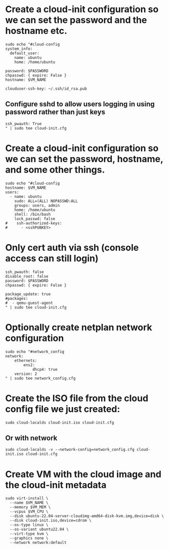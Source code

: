 # Create a cloud-init configuration so we can set the password and the hostname etc.
```
sudo echo "#cloud-config
system_info:
  default_user:
    name: ubuntu
    home: /home/ubuntu

password: $PASSWORD
chpasswd: { expire: False }
hostname: $VM_NAME

clouduser-ssh-key: ~/.ssh/id_rsa.pub
```

## Configure sshd to allow users logging in using password rather than just keys
```
ssh_pwauth: True
" | sudo tee cloud-init.cfg
```

# Create a cloud-init configuration so we can set the password, hostname, and some other things.
```
sudo echo "#cloud-config
hostname: $VM_NAME
users:
  - name: ubuntu
    sudo: ALL=(ALL) NOPASSWD:ALL
    groups: users, admin
    home: /home/ubuntu
    shell: /bin/bash
    lock_passwd: false
#    ssh-authorized-keys:
#      - <sshPUBKEY>
```
# Only cert auth via ssh (console access can still login)
```
ssh_pwauth: false
disable_root: false
password: $PASSWORD
chpasswd: { expire: False }

package_update: true
#packages:
#  - qemu-guest-agent
" | sudo tee cloud-init.cfg
```
# Optionally create netplan network configuration
```
sudo echo "#network_config
network:
    ethernets:
        ens2:
            dhcp4: true
    version: 2
" | sudo tee network_config.cfg
```
# Create the ISO file from the cloud config file we just created:
```
sudo cloud-localds cloud-init.iso cloud-init.cfg
```
## Or with network
```
sudo cloud-localds -v --network-config=network_config.cfg cloud-init.iso cloud-init.cfg
```

# Create VM with the cloud image and the cloud-init metadata
```
sudo virt-install \
  --name $VM_NAME \
  --memory $VM_MEM \
  --vcpus $VM_CPU \
  --disk ubuntu-22.04-server-cloudimg-amd64-disk-kvm.img,device=disk \
  --disk cloud-init.iso,device=cdrom \
  --os-type linux \
  --os-variant ubuntu22.04 \
  --virt-type kvm \
  --graphics none \
  --network network:default
```
